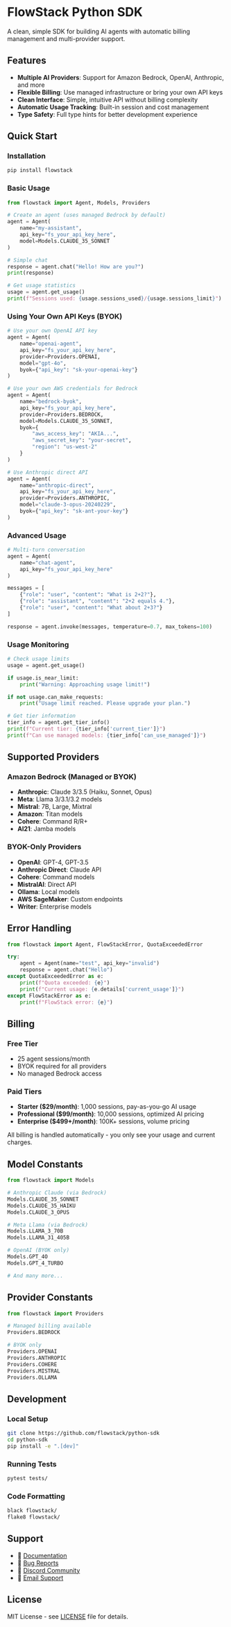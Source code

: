 # FlowStack Python SDK

A clean, simple SDK for building AI agents with automatic billing management and multi-provider support.

## Features

- **Multiple AI Providers**: Support for Amazon Bedrock, OpenAI, Anthropic, and more
- **Flexible Billing**: Use managed infrastructure or bring your own API keys
- **Clean Interface**: Simple, intuitive API without billing complexity
- **Automatic Usage Tracking**: Built-in session and cost management
- **Type Safety**: Full type hints for better development experience

## Quick Start

### Installation

```bash
pip install flowstack
```

### Basic Usage

```python
from flowstack import Agent, Models, Providers

# Create an agent (uses managed Bedrock by default)
agent = Agent(
    name="my-assistant",
    api_key="fs_your_api_key_here",
    model=Models.CLAUDE_35_SONNET
)

# Simple chat
response = agent.chat("Hello! How are you?")
print(response)

# Get usage statistics
usage = agent.get_usage()
print(f"Sessions used: {usage.sessions_used}/{usage.sessions_limit}")
```

### Using Your Own API Keys (BYOK)

```python
# Use your own OpenAI API key
agent = Agent(
    name="openai-agent",
    api_key="fs_your_api_key_here",
    provider=Providers.OPENAI,
    model="gpt-4o",
    byok={"api_key": "sk-your-openai-key"}
)

# Use your own AWS credentials for Bedrock
agent = Agent(
    name="bedrock-byok",
    api_key="fs_your_api_key_here",
    provider=Providers.BEDROCK,
    model=Models.CLAUDE_35_SONNET,
    byok={
        "aws_access_key": "AKIA...",
        "aws_secret_key": "your-secret",
        "region": "us-west-2"
    }
)

# Use Anthropic direct API
agent = Agent(
    name="anthropic-direct",
    api_key="fs_your_api_key_here", 
    provider=Providers.ANTHROPIC,
    model="claude-3-opus-20240229",
    byok={"api_key": "sk-ant-your-key"}
)
```

### Advanced Usage

```python
# Multi-turn conversation
agent = Agent(
    name="chat-agent",
    api_key="fs_your_api_key_here"
)

messages = [
    {"role": "user", "content": "What is 2+2?"},
    {"role": "assistant", "content": "2+2 equals 4."},
    {"role": "user", "content": "What about 2+3?"}
]

response = agent.invoke(messages, temperature=0.7, max_tokens=100)
```

### Usage Monitoring

```python
# Check usage limits
usage = agent.get_usage()

if usage.is_near_limit:
    print("Warning: Approaching usage limit!")

if not usage.can_make_requests:
    print("Usage limit reached. Please upgrade your plan.")

# Get tier information
tier_info = agent.get_tier_info()
print(f"Current tier: {tier_info['current_tier']}")
print(f"Can use managed models: {tier_info['can_use_managed']}")
```

## Supported Providers

### Amazon Bedrock (Managed or BYOK)
- **Anthropic**: Claude 3/3.5 (Haiku, Sonnet, Opus)
- **Meta**: Llama 3/3.1/3.2 models
- **Mistral**: 7B, Large, Mixtral
- **Amazon**: Titan models
- **Cohere**: Command R/R+
- **AI21**: Jamba models

### BYOK-Only Providers
- **OpenAI**: GPT-4, GPT-3.5
- **Anthropic Direct**: Claude API
- **Cohere**: Command models
- **MistralAI**: Direct API
- **Ollama**: Local models
- **AWS SageMaker**: Custom endpoints
- **Writer**: Enterprise models

## Error Handling

```python
from flowstack import Agent, FlowStackError, QuotaExceededError

try:
    agent = Agent(name="test", api_key="invalid")
    response = agent.chat("Hello")
except QuotaExceededError as e:
    print(f"Quota exceeded: {e}")
    print(f"Current usage: {e.details['current_usage']}")
except FlowStackError as e:
    print(f"FlowStack error: {e}")
```

## Billing

### Free Tier
- 25 agent sessions/month
- BYOK required for all providers
- No managed Bedrock access

### Paid Tiers
- **Starter ($29/month)**: 1,000 sessions, pay-as-you-go AI usage
- **Professional ($99/month)**: 10,000 sessions, optimized AI pricing  
- **Enterprise ($499+/month)**: 100K+ sessions, volume pricing

All billing is handled automatically - you only see your usage and current charges.

## Model Constants

```python
from flowstack import Models

# Anthropic Claude (via Bedrock)
Models.CLAUDE_35_SONNET
Models.CLAUDE_35_HAIKU
Models.CLAUDE_3_OPUS

# Meta Llama (via Bedrock)
Models.LLAMA_3_70B
Models.LLAMA_31_405B

# OpenAI (BYOK only)
Models.GPT_4O
Models.GPT_4_TURBO

# And many more...
```

## Provider Constants

```python
from flowstack import Providers

# Managed billing available
Providers.BEDROCK

# BYOK only
Providers.OPENAI
Providers.ANTHROPIC
Providers.COHERE
Providers.MISTRAL
Providers.OLLAMA
```

## Development

### Local Setup

```bash
git clone https://github.com/flowstack/python-sdk
cd python-sdk
pip install -e ".[dev]"
```

### Running Tests

```bash
pytest tests/
```

### Code Formatting

```bash
black flowstack/
flake8 flowstack/
```

## Support

- 📖 [Documentation](https://docs.flowstack.ai)
- 🐛 [Bug Reports](https://github.com/flowstack/python-sdk/issues)  
- 💬 [Discord Community](https://discord.gg/flowstack)
- 📧 [Email Support](mailto:support@flowstack.ai)

## License

MIT License - see [LICENSE](LICENSE) file for details.